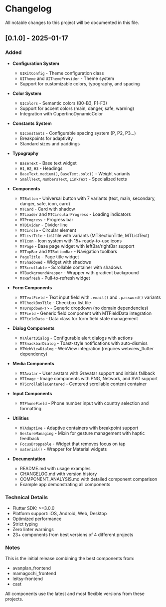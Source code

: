 # Changelog

All notable changes to this project will be documented in this file.

## [0.1.0] - 2025-01-17

### Added

- **Configuration System**
  - `UIKitConfig` - Theme configuration class
  - `UITheme` and `UIThemeProvider` - Theme system
  - Support for customizable colors, typography, and spacing

- **Color System**
  - `UIColors` - Semantic colors (B0-B3, F1-F3)
  - Support for accent colors (main, danger, safe, warning)
  - Integration with CupertinoDynamicColor

- **Constants System**
  - `UIConstants` - Configurable spacing system (P, P2, P3...)
  - Breakpoints for adaptivity
  - Standard sizes and paddings

- **Typography**
  - `BaseText` - Base text widget
  - `H1`, `H2`, `H3` - Headings
  - `BaseText.medium()`, `BaseText.bold()` - Weight variants
  - `SmallText`, `NumbersText`, `LinkText` - Specialized texts

- **Components**
  - `MTButton` - Universal button with 7 variants (text, main, secondary, danger, safe, icon, card)
  - `MTCard` - Card with shadow
  - `MTLoader` and `MTCircularProgress` - Loading indicators
  - `MTProgress` - Progress bar
  - `MTDivider` - Divider line
  - `MTCircle` - Circular element
  - `MTListTile` - List tile with variants (MTSectionTitle, MTListText)
  - `MTIcon` - Icon system with 15+ ready-to-use icons
  - `MTPage` - Base page widget with leftBar/rightBar support
  - `MTTopBar` and `MTBottomBar` - Navigation toolbars
  - `PageTitle` - Page title widget
  - `MTShadowed` - Widget with shadows
  - `MTScrollable` - Scrollable container with shadows
  - `MTBackgroundWrapper` - Wrapper with gradient background
  - `MTRefresh` - Pull-to-refresh widget

- **Form Components**
  - `MTTextField` - Text input field with `.email()` and `.password()` variants
  - `MTCheckBoxTile` - Checkbox list tile
  - `MTDropdown<T>` - Generic dropdown (no domain dependencies)
  - `MTField` - Generic field component with MTFieldData integration
  - `MTFieldData` - Data class for form field state management

- **Dialog Components**
  - `MTAlertDialog` - Configurable alert dialogs with actions
  - `MTSnackbarDialog` - Toast-style notifications with auto-dismiss
  - `MTWebViewDialog` - WebView integration (requires webview_flutter dependency)

- **Media Components**
  - `MTAvatar` - User avatars with Gravatar support and initials fallback
  - `MTImage` - Image components with PNG, Network, and SVG support
  - `MTScrollableCentered` - Centered scrollable content container

- **Input Components**
  - `MTPhoneField` - Phone number input with country selection and formatting

- **Utilities**
  - `MTAdaptive` - Adaptive containers with breakpoint support
  - `GestureManaging` - Mixin for gesture management with haptic feedback
  - `FocusDroppable` - Widget that removes focus on tap
  - `material()` - Wrapper for Material widgets

- **Documentation**
  - README.md with usage examples
  - CHANGELOG.md with version history
  - COMPONENT_ANALYSIS.md with detailed component comparison
  - Example app demonstrating all components

### Technical Details

- Flutter SDK: >=3.0.0
- Platform support: iOS, Android, Web, Desktop
- Optimized performance
- Strict typing
- Zero linter warnings
- 23+ components from best versions of 4 different projects

### Notes

This is the initial release combining the best components from:
- avanplan_frontend
- mamagochi_frontend  
- leitsy-frontend
- cast

All components use the latest and most flexible versions from these projects.